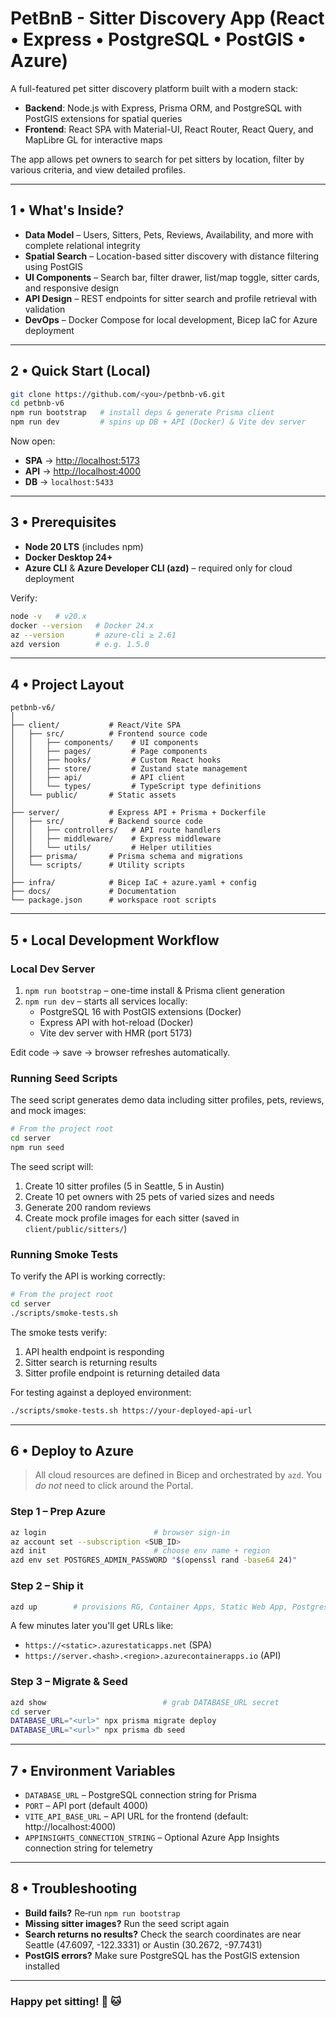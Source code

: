 # PetBnB - Sitter Discovery App (React • Express • PostgreSQL • PostGIS • Azure)

A full-featured pet sitter discovery platform built with a modern stack:

* **Backend**: Node.js with Express, Prisma ORM, and PostgreSQL with PostGIS extensions for spatial queries
* **Frontend**: React SPA with Material-UI, React Router, React Query, and MapLibre GL for interactive maps

The app allows pet owners to search for pet sitters by location, filter by various criteria, and view detailed profiles.

---

## 1 • What's Inside?

* **Data Model** – Users, Sitters, Pets, Reviews, Availability, and more with complete relational integrity
* **Spatial Search** – Location-based sitter discovery with distance filtering using PostGIS
* **UI Components** – Search bar, filter drawer, list/map toggle, sitter cards, and responsive design
* **API Design** – REST endpoints for sitter search and profile retrieval with validation
* **DevOps** – Docker Compose for local development, Bicep IaC for Azure deployment

---

## 2 • Quick Start (Local)

```bash
git clone https://github.com/<you>/petbnb-v6.git
cd petbnb-v6
npm run bootstrap   # install deps & generate Prisma client
npm run dev         # spins up DB + API (Docker) & Vite dev server
```

Now open:

* **SPA** → [http://localhost:5173](http://localhost:5173)
* **API** → [http://localhost:4000](http://localhost:4000)
* **DB**  → `localhost:5433`

---

## 3 • Prerequisites

* **Node 20 LTS** (includes npm)
* **Docker Desktop 24+**
* **Azure CLI** & **Azure Developer CLI (azd)** – required only for cloud deployment

Verify:

```bash
node -v   # v20.x
docker --version   # Docker 24.x
az --version       # azure‑cli ≥ 2.61
azd version        # e.g. 1.5.0
```

---

## 4 • Project Layout

```
petbnb-v6/
│
├── client/           # React/Vite SPA
│   ├── src/          # Frontend source code
│   │   ├── components/    # UI components
│   │   ├── pages/         # Page components
│   │   ├── hooks/         # Custom React hooks
│   │   ├── store/         # Zustand state management
│   │   ├── api/           # API client
│   │   └── types/         # TypeScript type definitions
│   └── public/       # Static assets
│
├── server/           # Express API + Prisma + Dockerfile
│   ├── src/          # Backend source code
│   │   ├── controllers/   # API route handlers
│   │   ├── middleware/    # Express middleware
│   │   └── utils/         # Helper utilities
│   ├── prisma/       # Prisma schema and migrations
│   └── scripts/      # Utility scripts
│
├── infra/            # Bicep IaC + azure.yaml + config
├── docs/             # Documentation
└── package.json      # workspace root scripts
```

---

## 5 • Local Development Workflow

### Local Dev Server

1. `npm run bootstrap` – one-time install & Prisma client generation  
2. `npm run dev` – starts all services locally:  
   * PostgreSQL 16 with PostGIS extensions (Docker)  
   * Express API with hot-reload (Docker)  
   * Vite dev server with HMR (port 5173)

Edit code → save → browser refreshes automatically.

### Running Seed Scripts

The seed script generates demo data including sitter profiles, pets, reviews, and mock images:

```bash
# From the project root
cd server
npm run seed
```

The seed script will:
1. Create 10 sitter profiles (5 in Seattle, 5 in Austin)
2. Create 10 pet owners with 25 pets of varied sizes and needs
3. Generate 200 random reviews
4. Create mock profile images for each sitter (saved in `client/public/sitters/`)

### Running Smoke Tests

To verify the API is working correctly:

```bash
# From the project root
cd server
./scripts/smoke-tests.sh
```

The smoke tests verify:
1. API health endpoint is responding
2. Sitter search is returning results
3. Sitter profile endpoint is returning detailed data

For testing against a deployed environment:

```bash
./scripts/smoke-tests.sh https://your-deployed-api-url
```

---

## 6 • Deploy to Azure

> All cloud resources are defined in Bicep and orchestrated by `azd`. You *do not* need to click around the Portal.

### Step 1 – Prep Azure

```bash
az login                        # browser sign‑in
az account set --subscription <SUB_ID>
azd init                        # choose env name + region
azd env set POSTGRES_ADMIN_PASSWORD "$(openssl rand -base64 24)"
```

### Step 2 – Ship it

```bash
azd up        # provisions RG, Container Apps, Static Web App, Postgres… then deploys code
```

A few minutes later you'll get URLs like:

* `https://<static>.azurestaticapps.net`  (SPA)
* `https://server.<hash>.<region>.azurecontainerapps.io`  (API)

### Step 3 – Migrate & Seed

```bash
azd show                          # grab DATABASE_URL secret
cd server
DATABASE_URL="<url>" npx prisma migrate deploy
DATABASE_URL="<url>" npx prisma db seed
```

---

## 7 • Environment Variables

* `DATABASE_URL` – PostgreSQL connection string for Prisma
* `PORT` – API port (default 4000)
* `VITE_API_BASE_URL` – API URL for the frontend (default: http://localhost:4000)
* `APPINSIGHTS_CONNECTION_STRING` – Optional Azure App Insights connection string for telemetry

---

## 8 • Troubleshooting

* **Build fails?** Re‑run `npm run bootstrap`
* **Missing sitter images?** Run the seed script again
* **Search returns no results?** Check the search coordinates are near Seattle (47.6097, -122.3331) or Austin (30.2672, -97.7431)
* **PostGIS errors?** Make sure PostgreSQL has the PostGIS extension installed

---

### Happy pet sitting! 🐶 🐱